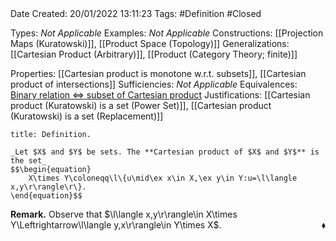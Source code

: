 <br />
<br />

Date Created: 20/01/2022 13:11:23
Tags: #Definition #Closed

Types: _Not Applicable_
Examples: _Not Applicable_ 
Constructions: [[Projection Maps (Kuratowski)]], [[Product Space (Topology)]]
Generalizations: [[Cartesian Product (Arbitrary)]], [[Product (Category Theory; finite)]]

Properties: [[Cartesian product is monotone w.r.t. subsets]], [[Cartesian product of intersections]]
Sufficiencies: _Not Applicable_
Equivalences: [Binary relation $\Leftrightarrow$ subset of Cartesian product](Binary%20relation%20iff%20subset%20of%20Cartesian%20product.md)
Justifications: [[Cartesian product (Kuratowski) is a set (Power Set)]], [[Cartesian product (Kuratowski) is a set (Replacement)]]

``` ad-Definition
title: Definition.

_Let $X$ and $Y$ be sets. The **Cartesian product of $X$ and $Y$** is the set_
$$\begin{equation}
    X\times Y\coloneqq\l\{u\mid\ex x\in X,\ex y\in Y:u=\l\langle x,y\r\rangle\r\}.
\end{equation}$$

```

**Remark.** Observe that $\l\langle x,y\r\rangle\in X\times Y\Leftrightarrow\l\langle y,x\r\rangle\in Y\times X$.<span style="float:right;">$\blacklozenge$</span>
